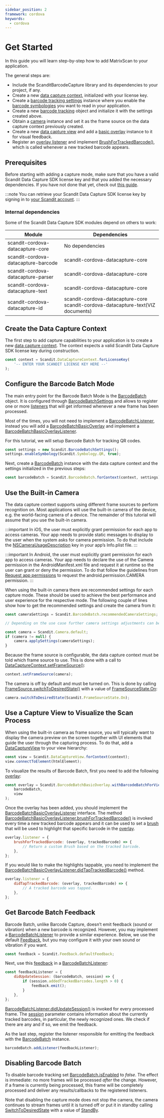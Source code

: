 ```yaml
---
sidebar_position: 2
framework: cordova
keywords:
  - cordova
---
```


# Get Started

In this guide you will learn step-by-step how to add MatrixScan to your application.

The general steps are:

- Include the ScanditBarcodeCapture library and its dependencies to your project, if any.
- Create a new [data capture context](https://docs.scandit.com/data-capture-sdk/cordova/core/api/data-capture-context.html#class-scandit.datacapture.core.DataCaptureContext), initialized with your license key.
- Create a [barcode tracking settings](https://docs.scandit.com/data-capture-sdk/cordova/barcode-capture/api/barcode-batch-settings.html#class-scandit.datacapture.barcode.batch.BarcodeBatchSettings) instance where you enable the [barcode symbologies](https://docs.scandit.com/data-capture-sdk/cordova/barcode-capture/api/symbology.html#enum-scandit.datacapture.barcode.Symbology) you want to read in your application.
- Create a new [barcode tracking](https://docs.scandit.com/data-capture-sdk/cordova/barcode-capture/api/barcode-batch.html#class-scandit.datacapture.barcode.batch.BarcodeBatch) object and initialize it with the settings created above.
- Obtain a [camera](https://docs.scandit.com/data-capture-sdk/cordova/core/api/camera.html#class-scandit.datacapture.core.Camera) instance and set it as the frame source on the data capture context previously created.
- Create a new [data capture view](https://docs.scandit.com/data-capture-sdk/cordova/core/api/ui/data-capture-view.html#class-scandit.datacapture.core.ui.DataCaptureView) and add a [basic overlay](https://docs.scandit.com/data-capture-sdk/cordova/barcode-capture/api/ui/barcode-batch-basic-overlay.html#class-scandit.datacapture.barcode.batch.ui.BarcodeBatchBasicOverlay) instance to it for visual feedback.
- Register an [overlay listener](https://docs.scandit.com/data-capture-sdk/cordova/barcode-capture/api/ui/barcode-batch-basic-overlay-listener.html#interface-scandit.datacapture.barcode.batch.ui.IBarcodeBatchBasicOverlayListener) and implement [BrushForTrackedBarcode()](https://docs.scandit.com/data-capture-sdk/cordova/barcode-capture/api/ui/barcode-batch-basic-overlay-listener.html#method-scandit.datacapture.barcode.batch.ui.IBarcodeBatchBasicOverlayListener.BrushForTrackedBarcode), which is called whenever a new tracked barcode appears.

## Prerequisites

Before starting with adding a capture mode, make sure that you have a valid Scandit Data Capture SDK license key and that you added the necessary dependencies. If you have not done that yet, check out [this guide](/sdks/cordova/add-sdk.md).

:::note
You can retrieve your Scandit Data Capture SDK license key by signing in to [your Scandit account](https://ssl.scandit.com/dashboard/sign-in).
:::

### Internal dependencies

Some of the Scandit Data Capture SDK modules depend on others to work:

| Module                              | Dependencies                                                                     |
| ----------------------------------- | -------------------------------------------------------------------------------- |
| scandit-cordova-datacapture-core    | No dependencies                                                                  |
| scandit-cordova-datacapture-barcode | scandit-cordova-datacapture-core                                                 |
| scandit-cordova-datacapture-parser  | scandit-cordova-datacapture-core                                                 |
| scandit-cordova-datacapture-text    | scandit-cordova-datacapture-core                                                 |
| scandit-cordova-datacapture-id      | scandit-cordova-datacapture-core scandit-cordova-datacapture-text(VIZ documents) |

## Create the Data Capture Context

The first step to add capture capabilities to your application is to create a new [data capture context](https://docs.scandit.com/data-capture-sdk/cordova/core/api/data-capture-context.html#class-scandit.datacapture.core.DataCaptureContext). The context expects a valid Scandit Data Capture SDK license key during construction.

```js
const context = Scandit.DataCaptureContext.forLicenseKey(
	'-- ENTER YOUR SCANDIT LICENSE KEY HERE --'
);
```

## Configure the Barcode Batch Mode

The main entry point for the Barcode Batch Mode is the [BarcodeBatch](https://docs.scandit.com/data-capture-sdk/cordova/barcode-capture/api/barcode-batch.html#class-scandit.datacapture.barcode.batch.BarcodeBatch) object. It is configured through [BarcodeBatchSettings](https://docs.scandit.com/data-capture-sdk/cordova/barcode-capture/api/barcode-batch-settings.html#class-scandit.datacapture.barcode.batch.BarcodeBatchSettings) and allows to register one or more [listeners](https://docs.scandit.com/data-capture-sdk/cordova/barcode-capture/api/barcode-batch-listener.html#interface-scandit.datacapture.barcode.batch.IBarcodeBatchListener) that will get informed whenever a new frame has been processed.

Most of the times, you will not need to implement a [BarcodeBatchListener](https://docs.scandit.com/data-capture-sdk/cordova/barcode-capture/api/barcode-batch-listener.html#interface-scandit.datacapture.barcode.batch.IBarcodeBatchListener), instead you will add a [BarcodeBatchBasicOverlay](https://docs.scandit.com/data-capture-sdk/cordova/barcode-capture/api/ui/barcode-batch-basic-overlay.html#class-scandit.datacapture.barcode.batch.ui.BarcodeBatchBasicOverlay) and implement a [BarcodeBatchBasicOverlayListener](https://docs.scandit.com/data-capture-sdk/cordova/barcode-capture/api/ui/barcode-batch-basic-overlay-listener.html#interface-scandit.datacapture.barcode.batch.ui.IBarcodeBatchBasicOverlayListener).

For this tutorial, we will setup Barcode Batch for tracking QR codes.

```js
const settings = new Scandit.BarcodeBatchSettings();
settings.enableSymbology(Scandit.Symbology.QR, true);
```

Next, create a [BarcodeBatch](https://docs.scandit.com/data-capture-sdk/cordova/barcode-capture/api/barcode-batch.html#class-scandit.datacapture.barcode.batch.BarcodeBatch) instance with the data capture context and the settings initialized in the previous steps:

```js
const barcodeBatch = Scandit.BarcodeBatch.forContext(context, settings);
```

## Use the Built-in Camera

The data capture context supports using different frame sources to perform recognition on. Most applications will use the built-in camera of the device, e.g. the world-facing camera of a device. The remainder of this tutorial will assume that you use the built-in camera.

:::important
In iOS, the user must explicitly grant permission for each app to access cameras. Your app needs to provide static messages to display to the user when the system asks for camera permission. To do that include the [NSCameraUsageDescription](https://developer.apple.com/documentation/bundleresources/information%5Fproperty%5Flist/nscamerausagedescription)
key in your app’s Info.plist file.
:::

:::important
In Android, the user must explicitly grant permission for each app to access cameras. Your app needs to declare the use of the Camera permission in the AndroidManifest.xml file and request it at runtime so the user can grant or deny the permission. To do that follow the guidelines from [Request app permissions](https://developer.android.com/training/permissions/requesting) to request the android.permission.CAMERA permission.
:::

When using the built-in camera there are recommended settings for each capture mode. These should be used to achieve the best performance and user experience for the respective mode. The following couple of lines show how to get the recommended settings and create the camera from it:

```js
const cameraSettings = Scandit.BarcodeBatch.recommendedCameraSettings;

// Depending on the use case further camera settings adjustments can be made here.

const camera = Scandit.Camera.default;
if (camera != null) {
	camera.applySettings(cameraSettings);
}
```

Because the frame source is configurable, the data capture context must be told which frame source to use. This is done with a call to [DataCaptureContext.setFrameSource()](https://docs.scandit.com/data-capture-sdk/cordova/core/api/data-capture-context.html#method-scandit.datacapture.core.DataCaptureContext.SetFrameSourceAsync):

```js
context.setFrameSource(camera);
```

The camera is off by default and must be turned on. This is done by calling [FrameSource.switchToDesiredState()](https://docs.scandit.com/data-capture-sdk/cordova/core/api/frame-source.html#method-scandit.datacapture.core.IFrameSource.SwitchToDesiredStateAsync) with a value of [FrameSourceState.On](https://docs.scandit.com/data-capture-sdk/cordova/core/api/frame-source.html#value-scandit.datacapture.core.FrameSourceState.On):

```js
camera.switchToDesiredState(Scandit.FrameSourceState.On);
```

## Use a Capture View to Visualize the Scan Process

When using the built-in camera as frame source, you will typically want to display the camera preview on the screen together with UI elements that guide the user through the capturing process. To do that, add a [DataCaptureView](https://docs.scandit.com/data-capture-sdk/cordova/core/api/ui/data-capture-view.html#class-scandit.datacapture.core.ui.DataCaptureView) to your view hierarchy:

```js
const view = Scandit.DataCaptureView.forContext(context);
view.connectToElement(htmlElement);
```

To visualize the results of Barcode Batch, first you need to add the following [overlay](https://docs.scandit.com/data-capture-sdk/cordova/barcode-capture/api/ui/barcode-batch-basic-overlay.html#class-scandit.datacapture.barcode.batch.ui.BarcodeBatchBasicOverlay):

```js
const overlay = Scandit.BarcodeBatchBasicOverlay.withBarcodeBatchForView(
	barcodeBatch,
	view
);
```

Once the overlay has been added, you should implement the [BarcodeBatchBasicOverlayListener](https://docs.scandit.com/data-capture-sdk/cordova/barcode-capture/api/ui/barcode-batch-basic-overlay-listener.html#interface-scandit.datacapture.barcode.batch.ui.IBarcodeBatchBasicOverlayListener) interface. The method
[BarcodeBatchBasicOverlayListener.brushForTrackedBarcode()](https://docs.scandit.com/data-capture-sdk/cordova/barcode-capture/api/ui/barcode-batch-basic-overlay-listener.html#method-scandit.datacapture.barcode.batch.ui.IBarcodeBatchBasicOverlayListener.BrushForTrackedBarcode) is invoked every time a new tracked barcode appears and it can be used to set a [brush](https://docs.scandit.com/data-capture-sdk/cordova/core/api/ui/brush.html#class-scandit.datacapture.core.ui.Brush) that will be used to highlight that specific barcode in the [overlay](https://docs.scandit.com/data-capture-sdk/cordova/barcode-capture/api/ui/barcode-batch-basic-overlay.html#class-scandit.datacapture.barcode.batch.ui.BarcodeBatchBasicOverlay).

```js
overlay.listener = {
	brushForTrackedBarcode: (overlay, trackedBarcode) => {
		// Return a custom Brush based on the tracked barcode.
	},
};
```

If you would like to make the highlights tappable, you need to implement the [BarcodeBatchBasicOverlayListener.didTapTrackedBarcode()](https://docs.scandit.com/data-capture-sdk/cordova/barcode-capture/api/ui/barcode-batch-basic-overlay-listener.html#method-scandit.datacapture.barcode.batch.ui.IBarcodeBatchBasicOverlayListener.OnTrackedBarcodeTapped) method.

```js
overlay.listener = {
	didTapTrackedBarcode: (overlay, trackedBarcode) => {
		// A tracked barcode was tapped.
	},
};
```

## Get Barcode Batch Feedback

Barcode Batch, unlike Barcode Capture, doesn’t emit feedback (sound or vibration) when a new barcode is recognized. However, you may implement a [BarcodeBatchListener](https://docs.scandit.com/data-capture-sdk/cordova/barcode-capture/api/barcode-batch-listener.html#interface-scandit.datacapture.barcode.batch.IBarcodeBatchListener) to provide a similar experience. Below, we use the default [Feedback](https://docs.scandit.com/data-capture-sdk/cordova/core/api/feedback.html#class-scandit.datacapture.core.Feedback), but you may configure it
with your own sound or vibration if you want.

```js
const feedback = Scandit.Feedback.defaultFeedback;
```

Next, use this [feedback](https://docs.scandit.com/data-capture-sdk/cordova/core/api/feedback.html#class-scandit.datacapture.core.Feedback) in a [BarcodeBatchListener](https://docs.scandit.com/data-capture-sdk/cordova/barcode-capture/api/barcode-batch-listener.html#interface-scandit.datacapture.barcode.batch.IBarcodeBatchListener):

```js
const feedbackListener = {
	didUpdateSession: (barcodeBatch, session) => {
		if (session.addedTrackedBarcodes.length > 0) {
			feedback.emit();
		}
	},
};
```

[BarcodeBatchListener.didUpdateSession()](https://docs.scandit.com/data-capture-sdk/cordova/barcode-capture/api/barcode-batch-listener.html#method-scandit.datacapture.barcode.batch.IBarcodeBatchListener.OnSessionUpdated) is invoked for every processed frame. The [session](https://docs.scandit.com/data-capture-sdk/cordova/barcode-capture/api/barcode-batch-session.html#class-scandit.datacapture.barcode.batch.BarcodeBatchSession) parameter contains information about the currently tracked barcodes, in particular, the newly recognized ones. We check if there are any and if so, we emit the feedback.

As the last step, register the listener responsible for emitting the feedback with the [BarcodeBatch](https://docs.scandit.com/data-capture-sdk/cordova/barcode-capture/api/barcode-batch.html#class-scandit.datacapture.barcode.batch.BarcodeBatch) instance.

```js
barcodeBatch.addListener(feedbackListener);
```

## Disabling Barcode Batch

To disable barcode tracking set [BarcodeBatch.isEnabled](https://docs.scandit.com/data-capture-sdk/cordova/barcode-capture/api/barcode-batch.html#property-scandit.datacapture.barcode.batch.BarcodeBatch.IsEnabled) to _false_. The effect is immediate: no more frames will be processed _after_ the change. However, if a frame is currently being processed, this frame will be completely processed and deliver any results/callbacks to the registered listeners.

Note that disabling the capture mode does not stop the camera, the camera continues to stream frames until it is turned off or put it in standby calling [SwitchToDesiredState](https://docs.scandit.com/data-capture-sdk/cordova/core/api/frame-source.html#method-scandit.datacapture.core.IFrameSource.SwitchToDesiredStateAsync) with a value of [StandBy](https://docs.scandit.com/data-capture-sdk/cordova/core/api/frame-source.html#value-scandit.datacapture.core.FrameSourceState.Standby).

